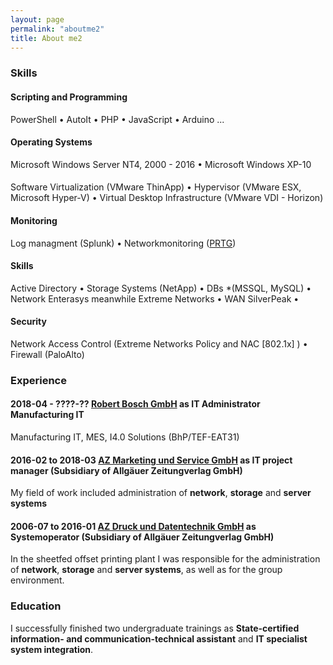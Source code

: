 ```yaml
---
layout: page
permalink: "aboutme2"
title: About me2
---
```


### <i class="fa fa-cubes" aria-hidden="true"></i> Skills

#### <i class="fa fa-code" aria-hidden="true"></i> Scripting and Programming
PowerShell &bull; 
AutoIt &bull; 
PHP &bull; 
JavaScript &bull;
Arduino
... 

#### <i class="fa fa-terminal" aria-hidden="true"></i> Operating Systems
Microsoft Windows Server NT4, 2000 - 2016 &bull;
Microsoft Windows XP-10

#### <i class="fa fa-cloud" aria-hidden="true"></i> 
Software Virtualization (VMware ThinApp) &bull; 
Hypervisor (VMware ESX, Microsoft Hyper-V) &bull;
Virtual Desktop Infrastructure (VMware VDI - Horizon)

#### <i class="fa fa-area-chart" aria-hidden="true"></i> Monitoring
Log managment (Splunk) &bull;
Networkmonitoring ([PRTG](https://www.paessler.com)) 

#### <i class="fa fa-gears" aria-hidden="true"></i> Skills
Active Directory &bull;
Storage Systems (NetApp) &bull;
DBs *(MSSQL, MySQL) &bull;
Network Enterasys meanwhile Extreme Networks &bull;
WAN SilverPeak &bull;

#### <i class="fa fa-filter" aria-hidden="true"></i> Security
Network Access Control (Extreme Networks Policy and NAC [802.1x] ) &bull;
Firewall (PaloAlto)

### <i class="fa fa-briefcase" aria-hidden="true"></i> Experience

#### <i class="fa fa-calendar" aria-hidden="true"></i> 2018-04 - ????-?? <i class="fa fa-building-o" aria-hidden="true"></i> [Robert Bosch GmbH](https://www.all-in.de/) as **IT Administrator** Manufacturing IT
Manufacturing IT, MES, I4.0 Solutions (BhP/TEF-EAT31)

#### <i class="fa fa-calendar" aria-hidden="true"></i> 2016-02 to 2018-03 <i class="fa fa-building-o" aria-hidden="true"></i> [AZ Marketing und Service GmbH](https://www.all-in.de/) as **IT project manager** (Subsidiary of Allgäuer Zeitungverlag GmbH)
My field of work included administration of **network**, **storage** and **server systems**

#### <i class="fa fa-calendar" aria-hidden="true"></i> 2006-07 to 2016-01 <i class="fa fa-building-o" aria-hidden="true"></i> [AZ Druck und Datentechnik GmbH](https://www.az-druck.de/) as **Systemoperator** (Subsidiary of Allgäuer Zeitungverlag GmbH)
In the sheetfed offset printing plant I was responsible for the administration of **network**, **storage** and **server systems**, as well as for the group environment. 

### <i class="fa fa-graduation-cap" aria-hidden="true"></i> Education

I successfully finished two undergraduate trainings as **State-certified information- and communication-technical assistant** and **IT specialist system integration**.